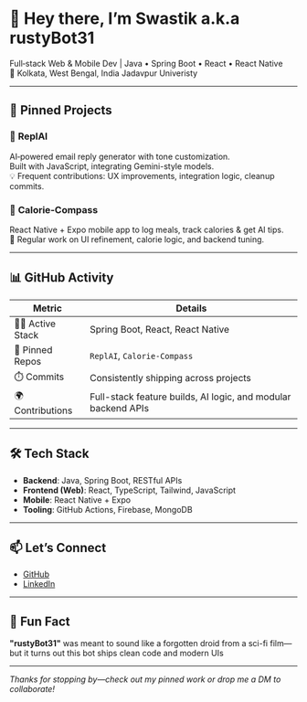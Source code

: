 

# 👋 Hey there, I’m Swastik a.k.a rustyBot31

Full‑stack Web & Mobile Dev | Java • Spring Boot • React • React Native  
📍 Kolkata, West Bengal, India
Jadavpur Univeristy

---



## 🚀 Pinned Projects

### 🔹 **ReplAI**
AI‑powered email reply generator with tone customization.  
Built with JavaScript, integrating Gemini-style models.  
💡 Frequent contributions: UX improvements, integration logic, cleanup commits.

### 🔹 **Calorie‑Compass**
React Native + Expo mobile app to log meals, track calories & get AI tips.  
🔄 Regular work on UI refinement, calorie logic, and backend tuning.

---

## 📊 GitHub Activity

| Metric | Details |
|--------|---------|
| 🧑‍💻 Active Stack | Spring Boot, React, React Native |
| 💾 Pinned Repos | `ReplAI`, `Calorie-Compass` |
| ⏱️ Commits | Consistently shipping across projects |
| 🌍 Contributions | Full-stack feature builds, AI logic, and modular backend APIs |

---

## 🛠️ Tech Stack

- **Backend**: Java, Spring Boot, RESTful APIs  
- **Frontend (Web)**: React, TypeScript, Tailwind, JavaScript  
- **Mobile**: React Native + Expo  
- **Tooling**: GitHub Actions, Firebase, MongoDB

---

## 📫 Let’s Connect

- [GitHub](https://github.com/rustyBot31)
- [LinkedIn](https://www.linkedin.com/in/swastik-bose/)

---

## 🎉 Fun Fact

**"rustyBot31"** was meant to sound like a forgotten droid from a sci-fi film—but it turns out this bot ships clean code and modern UIs

---

*Thanks for stopping by—check out my pinned work or drop me a DM to collaborate!*
